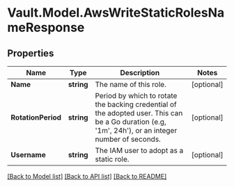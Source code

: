 # Vault.Model.AwsWriteStaticRolesNameResponse

## Properties

Name | Type | Description | Notes
------------ | ------------- | ------------- | -------------
**Name** | **string** | The name of this role. | [optional] 
**RotationPeriod** | **string** | Period by which to rotate the backing credential of the adopted user. This can be a Go duration (e.g, &#x27;1m&#x27;, 24h&#x27;), or an integer number of seconds. | [optional] 
**Username** | **string** | The IAM user to adopt as a static role. | [optional] 

[[Back to Model list]](../README.md#documentation-for-models) [[Back to API list]](../README.md#documentation-for-api-endpoints) [[Back to README]](../README.md)


